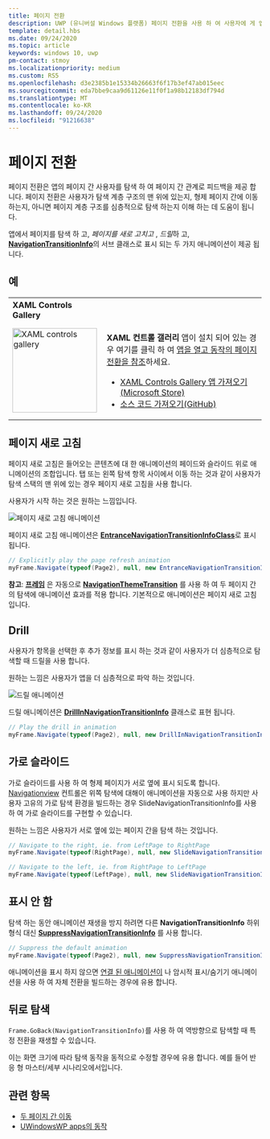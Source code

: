 ```yaml
---
title: 페이지 전환
description: UWP (유니버설 Windows 플랫폼) 페이지 전환을 사용 하 여 사용자에 게 앱의 페이지 간 관계에 대 한 피드백을 제공 하는 방법을 알아봅니다.
template: detail.hbs
ms.date: 09/24/2020
ms.topic: article
keywords: windows 10, uwp
pm-contact: stmoy
ms.localizationpriority: medium
ms.custom: RS5
ms.openlocfilehash: d3e2385b1e15334b26663f6f17b3ef47ab015eec
ms.sourcegitcommit: eda7bbe9caa9d61126e11f0f1a98b12183df794d
ms.translationtype: MT
ms.contentlocale: ko-KR
ms.lasthandoff: 09/24/2020
ms.locfileid: "91216638"
---
```

# <a name="page-transitions"></a>페이지 전환

페이지 전환은 앱의 페이지 간 사용자를 탐색 하 여 페이지 간 관계로 피드백을 제공 합니다. 페이지 전환은 사용자가 탐색 계층 구조의 맨 위에 있는지, 형제 페이지 간에 이동 하는지, 아니면 페이지 계층 구조를 심층적으로 탐색 하는지 이해 하는 데 도움이 됩니다.

앱에서 페이지를 탐색 하 고, *페이지를 새로 고치고* , *드릴*하 고, [**NavigationTransitionInfo**](/uwp/api/windows.ui.xaml.media.animation.navigationtransitioninfo)의 서브 클래스로 표시 되는 두 가지 애니메이션이 제공 됩니다.

## <a name="examples"></a>예

<table>
<th align="left">XAML Controls Gallery<th>
<tr>
<td><img src="images/xaml-controls-gallery-app-icon.png" alt="XAML controls gallery" width="168"></img></td>
<td>
    <p><strong style="font-weight: semi-bold">XAML 컨트롤 갤러리</strong> 앱이 설치 되어 있는 경우 여기를 클릭 하 여 <a href="xamlcontrolsgallery:/item/PageTransition">앱을 열고 동작의 페이지 전환을 참조</a>하세요.</p>
    <ul>
    <li><a href="https://www.microsoft.com/store/productId/9MSVH128X2ZT">XAML Controls Gallery 앱 가져오기(Microsoft Store)</a></li>
    <li><a href="https://github.com/Microsoft/Xaml-Controls-Gallery">소스 코드 가져오기(GitHub)</a></li>
    </ul>
</td>
</tr>
</table>

## <a name="page-refresh"></a>페이지 새로 고침

페이지 새로 고침은 들어오는 콘텐츠에 대 한 애니메이션의 페이드와 슬라이드 위로 애니메이션의 조합입니다. 탭 또는 왼쪽 탐색 항목 사이에서 이동 하는 것과 같이 사용자가 탐색 스택의 맨 위에 있는 경우 페이지 새로 고침을 사용 합니다.

사용자가 시작 하는 것은 원하는 느낌입니다.

![페이지 새로 고침 애니메이션](images/page-refresh.gif)

페이지 새로 고침 애니메이션은 [**EntranceNavigationTransitionInfoClass**](/uwp/api/windows.ui.xaml.media.animation.entrancenavigationtransitioninfo)로 표시 됩니다.

```csharp
// Explicitly play the page refresh animation
myFrame.Navigate(typeof(Page2), null, new EntranceNavigationTransitionInfo());

```

**참고**: [**프레임**](/uwp/api/windows.ui.xaml.controls.frame) 은 자동으로 [**NavigationThemeTransition**](/uwp/api/windows.ui.xaml.media.animation.navigationthemetransition) 를 사용 하 여 두 페이지 간의 탐색에 애니메이션 효과를 적용 합니다. 기본적으로 애니메이션은 페이지 새로 고침입니다.

## <a name="drill"></a>Drill

사용자가 항목을 선택한 후 추가 정보를 표시 하는 것과 같이 사용자가 더 심층적으로 탐색할 때 드릴을 사용 합니다.

원하는 느낌은 사용자가 앱을 더 심층적으로 파악 하는 것입니다.

![드릴 애니메이션](images/drill.gif)

드릴 애니메이션은 [**DrillInNavigationTransitionInfo**](/uwp/api/windows.ui.xaml.media.animation.drillinnavigationtransitioninfo) 클래스로 표현 됩니다.

```csharp
// Play the drill in animation
myFrame.Navigate(typeof(Page2), null, new DrillInNavigationTransitionInfo());
```

## <a name="horizontal-slide"></a>가로 슬라이드

가로 슬라이드를 사용 하 여 형제 페이지가 서로 옆에 표시 되도록 합니다. [Navigationview](../controls-and-patterns/navigationview.md) 컨트롤은 위쪽 탐색에 대해이 애니메이션을 자동으로 사용 하지만 사용자 고유의 가로 탐색 환경을 빌드하는 경우 SlideNavigationTransitionInfo를 사용 하 여 가로 슬라이드를 구현할 수 있습니다.

원하는 느낌은 사용자가 서로 옆에 있는 페이지 간을 탐색 하는 것입니다. 

```csharp
// Navigate to the right, ie. from LeftPage to RightPage
myFrame.Navigate(typeof(RightPage), null, new SlideNavigationTransitionInfo() { Effect = SlideNavigationTransitionEffect.FromRight } );

// Navigate to the left, ie. from RightPage to LeftPage
myFrame.Navigate(typeof(LeftPage), null, new SlideNavigationTransitionInfo() { Effect = SlideNavigationTransitionEffect.FromLeft } );
```

## <a name="suppress"></a>표시 안 함

탐색 하는 동안 애니메이션 재생을 방지 하려면 다른 **NavigationTransitionInfo** 하위 형식 대신 [**SuppressNavigationTransitionInfo**](/uwp/api/windows.ui.xaml.media.animation.suppressnavigationtransitioninfo) 를 사용 합니다.

```csharp
// Suppress the default animation
myFrame.Navigate(typeof(Page2), null, new SuppressNavigationTransitionInfo());
```

애니메이션을 표시 하지 않으면 [연결 된 애니메이션이](connected-animation.md) 나 암시적 표시/숨기기 애니메이션을 사용 하 여 자체 전환을 빌드하는 경우에 유용 합니다.

## <a name="backwards-navigation"></a>뒤로 탐색

`Frame.GoBack(NavigationTransitionInfo)`를 사용 하 여 역방향으로 탐색할 때 특정 전환을 재생할 수 있습니다.

이는 화면 크기에 따라 탐색 동작을 동적으로 수정할 경우에 유용 합니다. 예를 들어 반응 형 마스터/세부 시나리오에서입니다.

## <a name="related-topics"></a>관련 항목

- [두 페이지 간 이동](../basics/navigate-between-two-pages.md)
- [UWindowsWP apps의 동작](index.md)
